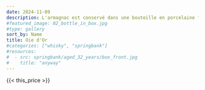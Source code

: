 ```yaml
---
date: 2024-11-09
description: L'armagnac est conservé dans une bouteille en porcelaine fabriquée par Limoges Castel. La bouteille est plaquée en or 22 carats, limitée à 6.000 exemplaires pour 1987.
#featured_image: 02_bottle_in_box.jpg
#type: gallery
sort_by: Name
title: Oie d'Or
#categories: ["whisky", "springbank"]
#resources:
#  - src: springbank/aged_32_years/box_front.jpg
#    title: "anyway"
---
```

{{< this_price >}}
